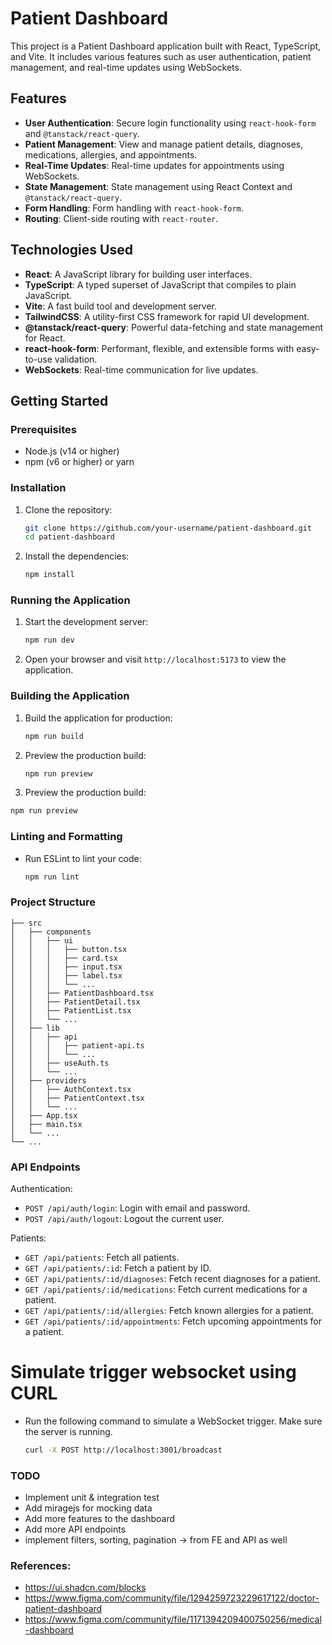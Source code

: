 # Patient Dashboard

This project is a Patient Dashboard application built with React, TypeScript, and Vite. It includes various features such as user authentication, patient management, and real-time updates using WebSockets.

## Features

- **User Authentication**: Secure login functionality using `react-hook-form` and `@tanstack/react-query`.
- **Patient Management**: View and manage patient details, diagnoses, medications, allergies, and appointments.
- **Real-Time Updates**: Real-time updates for appointments using WebSockets.
- **State Management**: State management using React Context and `@tanstack/react-query`.
- **Form Handling**: Form handling with `react-hook-form`.
- **Routing**: Client-side routing with `react-router`.

## Technologies Used

- **React**: A JavaScript library for building user interfaces.
- **TypeScript**: A typed superset of JavaScript that compiles to plain JavaScript.
- **Vite**: A fast build tool and development server.
- **TailwindCSS**: A utility-first CSS framework for rapid UI development.
- **@tanstack/react-query**: Powerful data-fetching and state management for React.
- **react-hook-form**: Performant, flexible, and extensible forms with easy-to-use validation.
- **WebSockets**: Real-time communication for live updates.

## Getting Started

### Prerequisites

- Node.js (v14 or higher)
- npm (v6 or higher) or yarn

### Installation

1. Clone the repository:

   ```bash
   git clone https://github.com/your-username/patient-dashboard.git
   cd patient-dashboard
    ```
2. Install the dependencies:
   ```bash
   npm install
   ```
### Running the Application
1. Start the development server:
   ```bash
   npm run dev
   ```
2. Open your browser and visit `http://localhost:5173` to view the application.

### Building the Application
1. Build the application for production:
   ```bash
   npm run build
   ```
2. Preview the production build:
   ```bash
   npm run preview
   ```
3. Preview the production build:
  ```bash
  npm run preview
  ```

### Linting and Formatting
- Run ESLint to lint your code:
  ```bash
  npm run lint
  ```

### Project Structure
```
├── src
│   ├── components
│   │   ├── ui
│   │   │   ├── button.tsx
│   │   │   ├── card.tsx
│   │   │   ├── input.tsx
│   │   │   ├── label.tsx
│   │   │   └── ...
│   │   ├── PatientDashboard.tsx
│   │   ├── PatientDetail.tsx
│   │   ├── PatientList.tsx
│   │   └── ...
│   ├── lib
│   │   ├── api
│   │   │   ├── patient-api.ts
│   │   │   └── ...
│   │   ├── useAuth.ts
│   │   └── ...
│   ├── providers
│   │   ├── AuthContext.tsx
│   │   ├── PatientContext.tsx
│   │   └── ...
│   ├── App.tsx
│   ├── main.tsx
│   └── ...
└── ...
```

### API Endpoints
Authentication:
- `POST /api/auth/login`: Login with email and password.
- `POST /api/auth/logout`: Logout the current user.

Patients:
- `GET /api/patients`: Fetch all patients.
- `GET /api/patients/:id`: Fetch a patient by ID.
- `GET /api/patients/:id/diagnoses`: Fetch recent diagnoses for a patient.
- `GET /api/patients/:id/medications`: Fetch current medications for a patient.
- `GET /api/patients/:id/allergies`: Fetch known allergies for a patient.
- `GET /api/patients/:id/appointments`: Fetch upcoming appointments for a patient.

# Simulate trigger websocket using CURL
- Run the following command to simulate a WebSocket trigger. Make sure the server is running.
  ```bash
  curl -X POST http://localhost:3001/broadcast
  ```

### TODO
- Implement unit & integration test
- Add miragejs for mocking data
- Add more features to the dashboard
- Add more API endpoints
- implement filters, sorting, pagination -> from FE and API as well

### References:
- https://ui.shadcn.com/blocks
- https://www.figma.com/community/file/1294259723229617122/doctor-patient-dashboard
- https://www.figma.com/community/file/1171394209400750256/medical-dashboard

